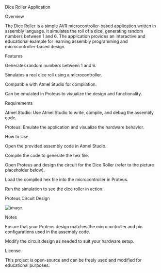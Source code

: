 Dice Roller Application

Overview

The Dice Roller is a simple AVR microcontroller-based application written in assembly language. It simulates the roll of a dice, generating random numbers between 1 and 6. The application provides an interactive and educational example for learning assembly programming and microcontroller-based design.

Features

Generates random numbers between 1 and 6.

Simulates a real dice roll using a microcontroller.

Compatible with Atmel Studio for compilation.

Can be emulated in Proteus to visualize the design and functionality.

Requirements

Atmel Studio: Use Atmel Studio to write, compile, and debug the assembly code.

Proteus: Emulate the application and visualize the hardware behavior.

How to Use

Open the provided assembly code in Atmel Studio.

Compile the code to generate the hex file.

Open Proteus and design the circuit for the Dice Roller (refer to the picture placeholder below).

Load the compiled hex file into the microcontroller in Proteus.

Run the simulation to see the dice roller in action.

Proteus Circuit Design

![image](https://github.com/user-attachments/assets/5235d84c-5403-44ce-8554-8633c01fe978)

Notes

Ensure that your Proteus design matches the microcontroller and pin configurations used in the assembly code.

Modify the circuit design as needed to suit your hardware setup.

License

This project is open-source and can be freely used and modified for educational purposes.

